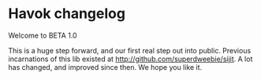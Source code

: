 Havok changelog
===============

Welcome to BETA 1.0

This is a huge step forward, and our first real step out into public.
Previous incarnations of this lib existed at http://github.com/superdweebie/sijit. A
lot has changed, and improved since then. We hope you like it.